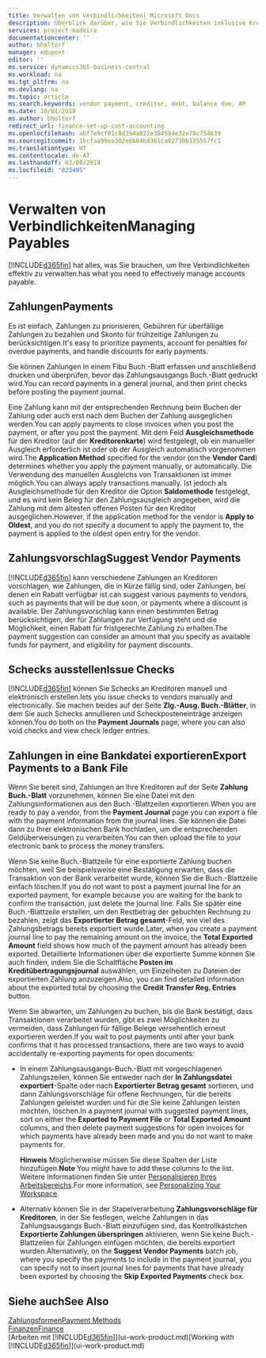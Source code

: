 ```yaml
---
title: Verwalten von Verbindlichkeiten| Microsoft Docs
description: Überblick darüber, wie Sie Verbindlichkeiten inklusive Kreditorenzahlungen, Gläubiger, Schulden und den fälligen Saldo verwalten.
services: project-madeira
documentationcenter: ''
author: bholtorf
manager: edupont
editor: ''
ms.service: dynamics365-business-central
ms.workload: na
ms.tgt_pltfrm: na
ms.devlang: na
ms.topic: article
ms.search.keywords: vendor payment, creditor, debt, balance due, AP
ms.date: 10/01/2018
ms.author: bholtorf
redirect_url: finance-set-up-cost-accounting
ms.openlocfilehash: abf7e9cf01c8d394a022e384584e32e78c754639
ms.sourcegitcommit: 1bcfaa99ea302e6b84b8361ca02730b135557fc1
ms.translationtype: HT
ms.contentlocale: de-AT
ms.lasthandoff: 03/08/2019
ms.locfileid: "823495"
---
```

# <a name="managing-payables"></a><span data-ttu-id="d402e-103">Verwalten von Verbindlichkeiten</span><span class="sxs-lookup"><span data-stu-id="d402e-103">Managing Payables</span></span>
[!INCLUDE[d365fin](includes/d365fin_md.md)] <span data-ttu-id="d402e-104">hat alles, was Sie brauchen, um Ihre Verbindlichkeiten effektiv zu verwalten.</span><span class="sxs-lookup"><span data-stu-id="d402e-104">has what you need to effectively manage accounts payable.</span></span>  

## <a name="payments"></a><span data-ttu-id="d402e-105">Zahlungen</span><span class="sxs-lookup"><span data-stu-id="d402e-105">Payments</span></span>
<span data-ttu-id="d402e-106">Es ist einfach, Zahlungen zu priorisieren, Gebühren für überfällige Zahlungen zu bezahlen und Skonto für frühzeitige Zahlungen zu berücksichtigen.</span><span class="sxs-lookup"><span data-stu-id="d402e-106">It's easy to prioritize payments, account for penalties for overdue payments, and handle discounts for early payments.</span></span>

<span data-ttu-id="d402e-107">Sie können Zahlungen in einem Fibu Buch.-Blatt erfassen und anschließend drucken und überprüfen, bevor das Zahlungsausgangs Buch.-Blatt gedruckt wird.</span><span class="sxs-lookup"><span data-stu-id="d402e-107">You can record payments in a general journal, and then print checks before posting the payment journal.</span></span>

<span data-ttu-id="d402e-108">Eine Zahlung kann mit der entsprechenden Rechnung beim Buchen der Zahlung oder auch erst nach dem Buchen der Zahlung ausgeglichen werden.</span><span class="sxs-lookup"><span data-stu-id="d402e-108">You can apply payments to close invoices when you post the payment, or after you post the payment.</span></span> <span data-ttu-id="d402e-109">Mit dem Feld **Ausgleichsmethode** für den Kreditor (auf der **Kreditorenkarte**) wird festgelegt, ob ein manueller Ausgleich erforderlich ist oder ob der Ausgleich automatisch vorgenommen wird.</span><span class="sxs-lookup"><span data-stu-id="d402e-109">The **Application Method** specified for the vendor (on the **Vendor Card**) determines whether you apply the payment manually, or automatically.</span></span> <span data-ttu-id="d402e-110">Die Verwendung des manuellen Ausgleichs von Transaktionen ist immer möglich.</span><span class="sxs-lookup"><span data-stu-id="d402e-110">You can always apply transactions manually.</span></span> <span data-ttu-id="d402e-111">Ist jedoch als Ausgleichsmethode für den Kreditor die Option **Saldomethode** festgelegt, und es wird kein Beleg für den Zahlungsausgleich angegeben, wird die Zahlung mit dem ältesten offenen Posten für den Kreditor ausgeglichen.</span><span class="sxs-lookup"><span data-stu-id="d402e-111">However, if the application method for the vendor is **Apply to Oldest**, and you do not specify a document to apply the payment to, the payment is applied to the oldest open entry for the vendor.</span></span>

## <a name="suggest-vendor-payments"></a><span data-ttu-id="d402e-112">Zahlungsvorschlag</span><span class="sxs-lookup"><span data-stu-id="d402e-112">Suggest Vendor Payments</span></span>
[!INCLUDE[d365fin](includes/d365fin_md.md)] <span data-ttu-id="d402e-113">kann verschiedene Zahlungen an Kreditoren vorschlagen, wie Zahlungen, die in Kürze fällig sind, oder Zahlungen, bei denen ein Rabatt verfügbar ist.</span><span class="sxs-lookup"><span data-stu-id="d402e-113">can suggest various payments to vendors, such as payments that will be due soon, or payments where a discount is available.</span></span> <span data-ttu-id="d402e-114">Der Zahlungsvorschlag kann einen bestimmten Betrag berücksichtigen, der für Zahlungen zur Verfügung steht und die Möglichkeit, einen Rabatt für fristgerechte Zahlung zu erhalten.</span><span class="sxs-lookup"><span data-stu-id="d402e-114">The payment suggestion can consider an amount that you specify as available funds for payment, and eligibility for payment discounts.</span></span>

## <a name="issue-checks"></a><span data-ttu-id="d402e-115">Schecks ausstellen</span><span class="sxs-lookup"><span data-stu-id="d402e-115">Issue Checks</span></span>
[!INCLUDE[d365fin](includes/d365fin_md.md)] <span data-ttu-id="d402e-116">können Sie Schecks an Kreditoren manuell und elektronisch erstellen.</span><span class="sxs-lookup"><span data-stu-id="d402e-116">lets you issue checks to vendors manually and electronically.</span></span> <span data-ttu-id="d402e-117">Sie machen beides auf der Seite **Zlg.-Ausg. Buch.-Blätter**, in dem Sie auch Schecks annullieren und Scheckposteneinträge anzeigen können.</span><span class="sxs-lookup"><span data-stu-id="d402e-117">You do both on the **Payment Journals** page, where you can also void checks and view check ledger entries.</span></span>

## <a name="export-payments-to-a-bank-file"></a><span data-ttu-id="d402e-118">Zahlungen in eine Bankdatei exportieren</span><span class="sxs-lookup"><span data-stu-id="d402e-118">Export Payments to a Bank File</span></span>
<span data-ttu-id="d402e-119">Wenn Sie bereit sind, Zahlungen an Ihre Kreditoren auf der Seite **Zahlung Buch.-Blatt** vorzunehmen, können Sie eine Datei mit den Zahlungsinformationen aus den Buch.-Blattzeilen exportieren.</span><span class="sxs-lookup"><span data-stu-id="d402e-119">When you are ready to pay a vendor, from the **Payment Journal** page you can export a file with the payment information from the journal lines.</span></span> <span data-ttu-id="d402e-120">Sie können die Datei dann zu Ihrer elektronischen Bank hochladen, um die entsprechenden Geldüberweisungen zu verarbeiten.</span><span class="sxs-lookup"><span data-stu-id="d402e-120">You can then upload the file to your electronic bank to process the money transfers.</span></span>

<span data-ttu-id="d402e-121">Wenn Sie keine Buch.-Blattzeile für eine exportierte Zahlung buchen möchten, weil Sie beispielsweise eine Bestätigung erwarten, dass die Transaktion von der Bank verarbeitet wurde, können Sie die Buch.-Blattzeile einfach löschen.</span><span class="sxs-lookup"><span data-stu-id="d402e-121">If you do not want to post a payment journal line for an exported payment, for example because you are waiting for the bank to confirm the transaction, just delete the journal line.</span></span> <span data-ttu-id="d402e-122">Falls Sie später eine Buch.-Blattzeile erstellen, um den Restbetrag der gebuchten Rechnung zu bezahlen, zeigt das **Exportierter Betrag gesamt**-Feld, wie viel des Zahlungsbetrags bereits exportiert wurde.</span><span class="sxs-lookup"><span data-stu-id="d402e-122">Later, when you create a payment journal line to pay the remaining amount on the invoice, the **Total Exported Amount** field shows how much of the payment amount has already been exported.</span></span> <span data-ttu-id="d402e-123">Detaillierte Informationen über die exportierte Summe können Sie auch finden, indem Sie die Schaltfläche **Posten im Kreditübertragungsjournal** auswählen, um Einzelheiten zu Dateien der exportierten Zahlung anzuzeigen.</span><span class="sxs-lookup"><span data-stu-id="d402e-123">Also, you can find detailed information about the exported total by choosing the **Credit Transfer Reg. Entries** button.</span></span>

<span data-ttu-id="d402e-124">Wenn Sie abwarten, um Zahlungen zu buchen, bis die Bank bestätigt, dass Transaktionen verarbeitet wurden, gibt es zwei Möglichkeiten zu vermeiden, dass Zahlungen für fällige Belege versehentlich erneut exportieren werden.</span><span class="sxs-lookup"><span data-stu-id="d402e-124">If you wait to post payments until after your bank confirms that it has processed transactions, there are two ways to avoid accidentally re-exporting payments for open documents:</span></span>  

* <span data-ttu-id="d402e-125">In einem Zahlungsausgangs-Buch.-Blatt mit vorgeschlagenen Zahlungszeilen, können Sie entweder nach der **In Zahlungsdatei exportiert**-Spalte oder nach **Exportierter Betrag gesamt** sortieren, und dann Zahlungsvorschläge für offene Rechnungen, für die bereits Zahlungen geleistet wurden und für die Sie keine Zahlungen leisten möchten, löschen.</span><span class="sxs-lookup"><span data-stu-id="d402e-125">In a payment journal with suggested payment lines, sort on either the **Exported to Payment File** or **Total Exported Amount** columns, and then delete payment suggestions for open invoices for which payments have already been made and you do not want to make payments for.</span></span>

    <span data-ttu-id="d402e-126">**Hinweis** Möglicherweise müssen Sie diese Spalten der Liste hinzufügen.</span><span class="sxs-lookup"><span data-stu-id="d402e-126">**Note** You might have to add these columns to the list.</span></span> <span data-ttu-id="d402e-127">Weitere Informationen finden Sie unter [Personalisieren Ihres Arbeitsbereichs](ui-personalization-user.md).</span><span class="sxs-lookup"><span data-stu-id="d402e-127">For more information, see [Personalizing Your Workspace](ui-personalization-user.md).</span></span>  
* <span data-ttu-id="d402e-128">Alternativ können Sie in der Stapelverarbeitung **Zahlungsvorschläge für Kreditoren**, in der Sie festlegen, welche Zahlungen in das Zahlungsausgangs Buch.-Blatt einzufügen sind, das Kontrollkästchen **Exportierte Zahlungen überspringen** aktivieren, wenn Sie keine Buch.-Blattzeilen für Zahlungen einfügen möchten, die bereits exportiert wurden.</span><span class="sxs-lookup"><span data-stu-id="d402e-128">Alternatively, on the **Suggest Vendor Payments** batch job, where you specify the payments to include in the payment journal, you can specify not to insert journal lines for payments that have already been exported by choosing the **Skip Exported Payments** check box.</span></span>

## <a name="see-also"></a><span data-ttu-id="d402e-129">Siehe auch</span><span class="sxs-lookup"><span data-stu-id="d402e-129">See Also</span></span>
[<span data-ttu-id="d402e-130">Zahlungsformen</span><span class="sxs-lookup"><span data-stu-id="d402e-130">Payment Methods</span></span>](finance-payment-methods.md)  
[<span data-ttu-id="d402e-131">Finanzen</span><span class="sxs-lookup"><span data-stu-id="d402e-131">Finance</span></span>](finance.md)  
<span data-ttu-id="d402e-132">[Arbeiten mit [!INCLUDE[d365fin](includes/d365fin_md.md)]](ui-work-product.md)</span><span class="sxs-lookup"><span data-stu-id="d402e-132">[Working with [!INCLUDE[d365fin](includes/d365fin_md.md)]](ui-work-product.md)</span></span>
